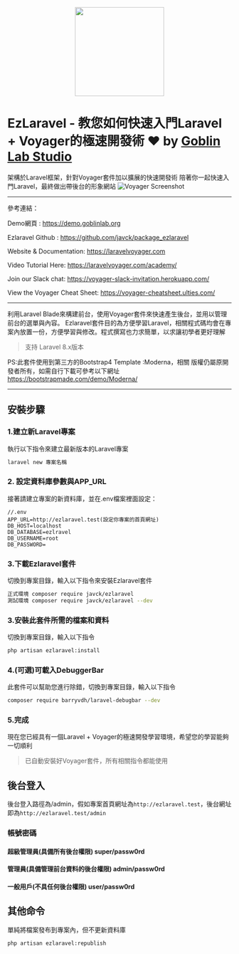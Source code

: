 <p align="center"><a href="http://goblinlab.org" target="_blank"><img width="200" height="200" src="http://goblinlab.org/storage/images/logo_panda.png"></a></p>

# EzLaravel - 教您如何快速入門Laravel + Voyager的極速開發術 ❤️ by [Goblin Lab Studio](http://goblinlab.org)

架構於Laravel框架，針對Voyager套件加以擴展的快速開發術
陪著你一起快速入門Laravel，最終做出帶後台的形象網站
![Voyager Screenshot](https://s3.amazonaws.com/thecontrolgroup/voyager-screenshot.png)
<hr>
參考連結：

Demo網頁 : https://demo.goblinlab.org

Ezlaravel Github : https://github.com/javck/package_ezlaravel

Website & Documentation: https://laravelvoyager.com

Video Tutorial Here: https://laravelvoyager.com/academy/

Join our Slack chat: https://voyager-slack-invitation.herokuapp.com/

View the Voyager Cheat Sheet: https://voyager-cheatsheet.ulties.com/

<hr>

利用Laravel Blade來構建前台，使用Voyager套件來快速產生後台，並用以管理前台的選單與內容。
Ezlaravel套件目的為方便學習Laravel，相關程式碼均會在專案內放置一份，方便學習與修改。程式撰寫也力求簡單，以求讓初學者更好理解
> 支持 Laravel 8.x版本

PS:此套件使用到第三方的Bootstrap4 Template :Moderna，相關
版權仍屬原開發者所有，如需自行下載可參考以下網址
https://bootstrapmade.com/demo/Moderna/

<hr>

## 安裝步驟
### 1.建立新Laravel專案

執行以下指令來建立最新版本的Laravel專案
```bash
laravel new 專案名稱
```

### 2. 設定資料庫參數與APP_URL

接著請建立專案的新資料庫，並在.env檔案裡面設定：

```
//.env
APP_URL=http://ezlaravel.test(設定你專案的首頁網址)
DB_HOST=localhost
DB_DATABASE=ezlravel
DB_USERNAME=root
DB_PASSWORD=
```

### 3.下載Ezlaravel套件

切換到專案目錄，輸入以下指令來安裝Ezlaravel套件

```bash
正式環境 composer require javck/ezlaravel
測試環境 composer require javck/ezlaravel --dev
```
### 3.安裝此套件所需的檔案和資料

切換到專案目錄，輸入以下指令

```bash
php artisan ezlaravel:install
```

### 4.(可選)可載入DebuggerBar

此套件可以幫助您進行除錯，切換到專案目錄，輸入以下指令

```bash
composer require barryvdh/laravel-debugbar --dev
```
### 5.完成

現在您已經具有一個Laravel + Voyager的極速開發學習環境，希望您的學習能夠一切順利
> 已自動安裝好Voyager套件，所有相關指令都能使用

## 後台登入

後台登入路徑為/admin，假如專案首頁網址為`http://ezlaravel.test`，後台網址即為`http://ezlaravel.test/admin`

### 帳號密碼

#### 超級管理員(具備所有後台權限) super/passw0rd
#### 管理員(具備管理前台資料的後台權限) admin/passw0rd
#### 一般用戶(不具任何後台權限) user/passw0rd

## 其他命令

單純將檔案發布到專案內，但不更新資料庫

```bash
php artisan ezlaravel:republish
```
